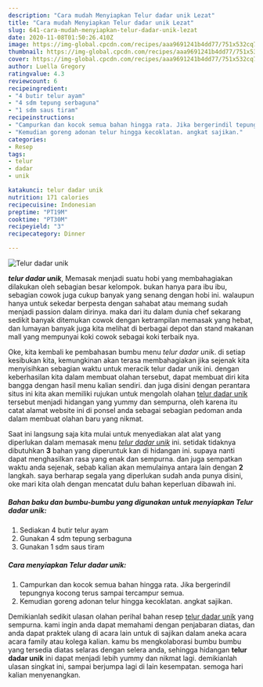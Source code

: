 ```yaml
---
description: "Cara mudah Menyiapkan Telur dadar unik Lezat"
title: "Cara mudah Menyiapkan Telur dadar unik Lezat"
slug: 641-cara-mudah-menyiapkan-telur-dadar-unik-lezat
date: 2020-11-08T01:50:26.410Z
image: https://img-global.cpcdn.com/recipes/aaa9691241b4dd77/751x532cq70/telur-dadar-unik-foto-resep-utama.jpg
thumbnail: https://img-global.cpcdn.com/recipes/aaa9691241b4dd77/751x532cq70/telur-dadar-unik-foto-resep-utama.jpg
cover: https://img-global.cpcdn.com/recipes/aaa9691241b4dd77/751x532cq70/telur-dadar-unik-foto-resep-utama.jpg
author: Luella Gregory
ratingvalue: 4.3
reviewcount: 6
recipeingredient:
- "4 butir telur ayam"
- "4 sdm tepung serbaguna"
- "1 sdm saus tiram"
recipeinstructions:
- "Campurkan dan kocok semua bahan hingga rata. Jika bergerindil tepungnya kocong terus sampai tercampur semua."
- "Kemudian goreng adonan telur hingga kecoklatan. angkat sajikan."
categories:
- Resep
tags:
- telur
- dadar
- unik

katakunci: telur dadar unik 
nutrition: 171 calories
recipecuisine: Indonesian
preptime: "PT19M"
cooktime: "PT30M"
recipeyield: "3"
recipecategory: Dinner

---
```



![Telur dadar unik](https://img-global.cpcdn.com/recipes/aaa9691241b4dd77/751x532cq70/telur-dadar-unik-foto-resep-utama.jpg)

<b><i>telur dadar unik</i></b>, Memasak menjadi suatu hobi yang membahagiakan dilakukan oleh sebagian besar kelompok. bukan hanya para ibu ibu, sebagian cowok juga cukup banyak yang senang dengan hobi ini. walaupun hanya untuk sekedar berpesta dengan sahabat atau memang sudah menjadi passion dalam dirinya. maka dari itu dalam dunia chef sekarang sedikit banyak ditemukan cowok dengan ketrampilan memasak yang hebat, dan lumayan banyak juga kita melihat di berbagai depot dan stand makanan mall yang mempunyai koki cowok sebagai koki terbaik nya.



Oke, kita kembali ke pembahasan bumbu menu <i>telur dadar unik</i>. di setiap kesibukan kita, kemungkinan akan terasa membahagiakan jika sejenak kita menyisihkan sebagian waktu untuk meracik telur dadar unik ini. dengan keberhasilan kita dalam membuat olahan tersebut, dapat membuat diri kita bangga dengan hasil menu kalian sendiri. dan juga disini dengan perantara situs ini kita akan memiliki rujukan untuk mengolah olahan <u>telur dadar unik</u> tersebut menjadi hidangan yang yummy dan sempurna, oleh karena itu catat alamat website ini di ponsel anda sebagai sebagian pedoman anda dalam membuat olahan baru yang nikmat.


Saat ini langsung saja kita mulai untuk menyediakan alat alat yang diperlukan dalam memasak menu <u><i>telur dadar unik</i></u> ini. setidak tidaknya dibutuhkan <b>3</b> bahan yang diperuntuk kan di hidangan ini. supaya nanti dapat menghasilkan rasa yang enak dan sempurna. dan juga sempatkan waktu anda sejenak, sebab kalian akan memulainya antara lain dengan <b>2</b> langkah. saya berharap segala yang diperlukan sudah anda punya disini, oke mari kita olah dengan mencatat dulu bahan keperluan dibawah ini.

<!--inarticleads1-->

##### Bahan baku dan bumbu-bumbu yang digunakan untuk menyiapkan Telur dadar unik:

1. Sediakan 4 butir telur ayam
1. Gunakan 4 sdm tepung serbaguna
1. Gunakan 1 sdm saus tiram




<!--inarticleads2-->

##### Cara menyiapkan Telur dadar unik:

1. Campurkan dan kocok semua bahan hingga rata. Jika bergerindil tepungnya kocong terus sampai tercampur semua.
1. Kemudian goreng adonan telur hingga kecoklatan. angkat sajikan.




Demikianlah sedikit ulasan olahan perihal bahan resep <u>telur dadar unik</u> yang sempurna. kami ingin anda dapat memahami dengan penjabaran diatas, dan anda dapat praktek ulang di acara lain untuk di sajikan dalam aneka acara acara family atau kolega kalian. kamu bs mengkolaborasi bumbu bumbu yang tersedia diatas selaras dengan selera anda, sehingga hidangan <b>telur dadar unik</b> ini dapat menjadi lebih yummy dan nikmat lagi. demikianlah ulasan singkat ini, sampai berjumpa lagi di lain kesempatan. semoga hari kalian menyenangkan.
